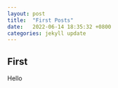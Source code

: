 ```yaml
---
layout: post
title:  "First Posts"
date:   2022-06-14 18:35:32 +0800
categories: jekyll update
---
```


## First

Hello